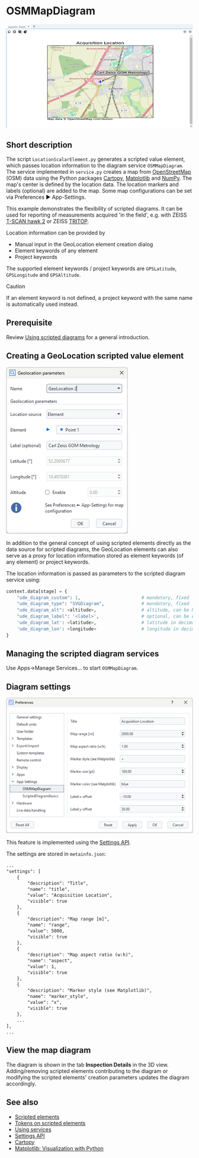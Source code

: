# OSMMapDiagram

![OSM map diagram](osm_map_diagram.png)

## Short description

The script `LocationScalarElement.py` generates a scripted value element, which passes location information to the diagram service `OSMMapDiagram`. The service implemented in `service.py` creates a map from [OpenStreetMap](https://www.openstreetmap.org/) (OSM) data using the Python packages [Cartopy](https://scitools.org.uk/cartopy/docs/latest/index.html), [Matplotlib](https://matplotlib.org/) and [NumPy](https://numpy.org/). The map's center is defined by the location data. The location markers and labels (optional) are added to the map. Some map configurations can be set via Preferences ► App-Settings.

This example demonstrates the flexibility of scripted diagrams. It can be used for reporting of measurements acquired 'in the field', e.g. with ZEISS [T-SCAN hawk 2](https://www.handsonmetrology.com/products/t-scan-hawk-2/) or ZEISS [TRITOP](https://www.zeiss.com/metrology/en/systems/optical-3d/3d-photogrammetry/tritop.html).

Location information can be provided by
* Manual input in the GeoLocation element creation dialog
* Element keywords of any element
* Project keywords

The supported element keywords / project keywords are `GPSLatitude`, `GPSLongitude` and `GPSAltitude`.

> [!CAUTION]
> If an element keyword is not defined, a project keyword with the same name is automatically used instead.

## Prerequisite

Review [Using scripted diagrams](https://zeissiqs.github.io/zeiss-inspect-addon-api/2025/howtos/using_scripted_diagrams/using_scripted_diagrams.html) for a general introduction.

## Creating a GeoLocation scripted value element

![GeoLocation creation parameters dialog](geolocation_creation_parameters.png)

In addition to the general concept of using scripted elements directly as the data source for scripted diagrams, the GeoLocation elements can also serve as a proxy for location information stored as element keywords (of any element) or project keywords.

The location information is passed as parameters to the scripted diagram service using:
``` python
context.data[stage] = {
    "ude_diagram_custom": 1,                       # mandatory, fixed
    "ude_diagram_type": "SVGDiagram",              # mandatory, fixed
    "ude_diagram_alt": <altitude>,                 # altitude, can be None
    "ude_diagram_label": '<label>',                # optional, can be empty
    'ude_diagram_lat': <latitude>,                 # latitude in decimal degrees
    'ude_diagram_lon': <longitude>                 # longitude in decimal degrees
}
 ```
 
## Managing the scripted diagram services

Use Apps->Manage Services... to start `OSMMapDiagram`.

## Diagram settings
 
![App-Settings](geolocation_app_settings.png)

This feature is implemented using the [Settings API](https://zeissiqs.github.io/zeiss-inspect-addon-api/2025/python_api/python_api.html#gom-api-settings).

The settings are stored in `metainfo.json`:
```
...
"settings": [
    {
        "description": "Title",
        "name": "title",
        "value": "Acquisition Location",
        "visible": true
    },
    {
        "description": "Map range [m]",
        "name": "range",
        "value": 5000,
        "visible": true
    },
    {
        "description": "Map aspect ratio (w:h)",
        "name": "aspect",
        "value": 1,
        "visible": true
    },
    {
        "description": "Marker style (see Matplotlib)",
        "name": "marker_style",
        "value": "x",
        "visible": true
    },
    ...
],
...
 ```
 
 ## View the map diagram
 
 The diagram is shown in the tab **Inspection Details** in the 3D view. Adding/removing scripted elements contributing to the diagram or modifying the scripted elements' creation parameters updates the diagram accordingly.
 
 ## See also
 
 * [Scripted elements](https://zeissiqs.github.io/zeiss-inspect-addon-api/2025/howtos/scripted_elements/scripted_elements_toc.html)
 * [Tokens on scripted elements](https://zeissiqs.github.io/zeiss-inspect-addon-api/2025/howtos/scripted_elements/tokens_on_scripted_elements.html)
 * [Using services](https://zeissiqs.github.io/zeiss-inspect-addon-api/2025/howtos/using_services/using_services.html)
 * [Settings API](https://zeissiqs.github.io/zeiss-inspect-addon-api/2025/python_api/python_api.html#gom-api-settings)
 * [Cartopy](https://scitools.org.uk/cartopy/docs/latest/index.html)
 * [Matplotlib: Visualization with Python](https://matplotlib.org/)
 
 
